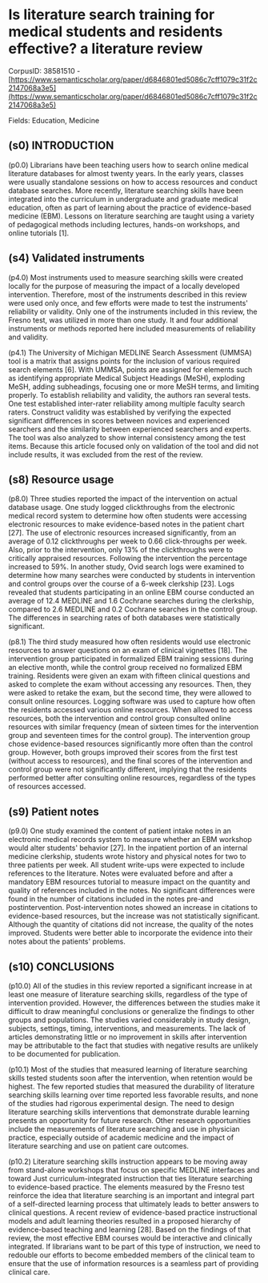 # Is literature search training for medical students and residents effective? a literature review

CorpusID: 38581510 - [https://www.semanticscholar.org/paper/d6846801ed5086c7cff1079c31f2c2147068a3e5](https://www.semanticscholar.org/paper/d6846801ed5086c7cff1079c31f2c2147068a3e5)

Fields: Education, Medicine

## (s0) INTRODUCTION
(p0.0) Librarians have been teaching users how to search online medical literature databases for almost twenty years. In the early years, classes were usually standalone sessions on how to access resources and conduct database searches. More recently, literature searching skills have been integrated into the curriculum in undergraduate and graduate medical education, often as part of learning about the practice of evidence-based medicine (EBM). Lessons on literature searching are taught using a variety of pedagogical methods including lectures, hands-on workshops, and online tutorials [1].
## (s4) Validated instruments
(p4.0) Most instruments used to measure searching skills were created locally for the purpose of measuring the impact of a locally developed intervention. Therefore, most of the instruments described in this review were used only once, and few efforts were made to test the instruments' reliability or validity. Only one of the instruments included in this review, the Fresno test, was utilized in more than one study. It and four additional instruments or methods reported here included measurements of reliability and validity.

(p4.1) The University of Michigan MEDLINE Search Assessment (UMMSA) tool is a matrix that assigns points for the inclusion of various required search elements [6]. With UMMSA, points are assigned for elements such as identifying appropriate Medical Subject Headings (MeSH), exploding MeSH, adding subheadings, focusing one or more MeSH terms, and limiting properly. To establish reliability and validity, the authors ran several tests. One test established inter-rater reliability among multiple faculty search raters. Construct validity was established by verifying the expected significant differences in scores between novices and experienced searchers and the similarity between experienced searchers and experts. The tool was also analyzed to show internal consistency among the test items. Because this article focused only on validation of the tool and did not include results, it was excluded from the rest of the review.
## (s8) Resource usage
(p8.0) Three studies reported the impact of the intervention on actual database usage. One study logged clickthroughs from the electronic medical record system to determine how often students were accessing electronic resources to make evidence-based notes in the patient chart [27]. The use of electronic resources increased significantly, from an average of 0.12 clickthroughs per week to 0.66 click-throughs per week. Also, prior to the intervention, only 13% of the clickthroughs were to critically appraised resources. Following the intervention the percentage increased to 59%. In another study, Ovid search logs were examined to determine how many searches were conducted by students in intervention and control groups over the course of a 6-week clerkship [23]. Logs revealed that students participating in an online EBM course conducted an average of 12.4 MEDLINE and 1.6 Cochrane searches during the clerkship, compared to 2.6 MEDLINE and 0.2 Cochrane searches in the control group. The differences in searching rates of both databases were statistically significant.

(p8.1) The third study measured how often residents would use electronic resources to answer questions on an exam of clinical vignettes [18]. The intervention group participated in formalized EBM training sessions during an elective month, while the control group received no formalized EBM training. Residents were given an exam with fifteen clinical questions and asked to complete the exam without accessing any resources. Then, they were asked to retake the exam, but the second time, they were allowed to consult online resources. Logging software was used to capture how often the residents accessed various online resources. When allowed to access resources, both the intervention and control group consulted online resources with similar frequency (mean of sixteen times for the intervention group and seventeen times for the control group). The intervention group chose evidence-based resources significantly more often than the control group. However, both groups improved their scores from the first test (without access to resources), and the final scores of the intervention and control group were not significantly different, implying that the residents performed better after consulting online resources, regardless of the types of resources accessed.
## (s9) Patient notes
(p9.0) One study examined the content of patient intake notes in an electronic medical records system to measure whether an EBM workshop would alter students' behavior [27]. In the inpatient portion of an internal medicine clerkship, students wrote history and physical notes for two to three patients per week. All student write-ups were expected to include references to the literature. Notes were evaluated before and after a mandatory EBM resources tutorial to measure impact on the quantity and quality of references included in the notes. No significant differences were found in the number of citations included in the notes pre-and postintervention. Post-intervention notes showed an increase in citations to evidence-based resources, but the increase was not statistically significant. Although the quantity of citations did not increase, the quality of the notes improved. Students were better able to incorporate the evidence into their notes about the patients' problems.
## (s10) CONCLUSIONS
(p10.0) All of the studies in this review reported a significant increase in at least one measure of literature searching skills, regardless of the type of intervention provided. However, the differences between the studies make it difficult to draw meaningful conclusions or generalize the findings to other groups and populations. The studies varied considerably in study design, subjects, settings, timing, interventions, and measurements. The lack of articles demonstrating little or no improvement in skills after intervention may be attributable to the fact that studies with negative results are unlikely to be documented for publication.

(p10.1) Most of the studies that measured learning of literature searching skills tested students soon after the intervention, when retention would be highest. The few reported studies that measured the durability of literature searching skills learning over time reported less favorable results, and none of the studies had rigorous experimental design. The need to design literature searching skills interventions that demonstrate durable learning presents an opportunity for future research. Other research opportunities include the measurements of literature searching and use in physician practice, especially outside of academic medicine and the impact of literature searching and use on patient care outcomes.

(p10.2) Literature searching skills instruction appears to be moving away from stand-alone workshops that focus on specific MEDLINE interfaces and toward Just curriculum-integrated instruction that ties literature searching to evidence-based practice. The elements measured by the Fresno test reinforce the idea that literature searching is an important and integral part of a self-directed learning process that ultimately leads to better answers to clinical questions. A recent review of evidence-based practice instructional models and adult learning theories resulted in a proposed hierarchy of evidence-based teaching and learning [28]. Based on the findings of that review, the most effective EBM courses would be interactive and clinically integrated. If librarians want to be part of this type of instruction, we need to redouble our efforts to become embedded members of the clinical team to ensure that the use of information resources is a seamless part of providing clinical care.
